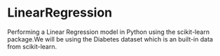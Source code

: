 # LinearRegression
Performing a Linear Regression model in Python using the scikit-learn package.We will be using the Diabetes dataset which is an built-in data from scikit-learn.
